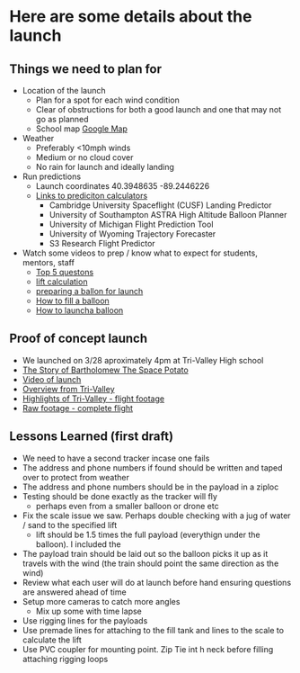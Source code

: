 # Here are some details about the launch

## Things we need to plan for

- Location of the launch
  - Plan for a spot for each wind condition
  - Clear of obstructions for both a good launch and one that may not go as planned
  - School map [Google Map](https://www.google.com/maps/@40.3948635,-89.2446226,1043m/data=!3m1!1e3)
- Weather
  - Preferably <10mph winds
  - Medium or no cloud cover
  - No rain for launch and ideally landing
- Run predictions
  - Launch coordinates 40.3948635 -89.2446226
  - [Links to prediciton calculators](https://www.overlookhorizon.com/how-to-launch-weather-balloons/flight-predictions/)
    - Cambridge University Spaceflight (CUSF) Landing Predictor
    - University of Southampton ASTRA High Altitude Balloon Planner
    - University of Michigan Flight Prediction Tool
    - University of Wyoming Trajectory Forecaster
    - S3 Research Flight Predictor
- Watch some videos to prep / know what to expect for students, mentors, staff
  - [Top 5 questons](https://www.overlookhorizon.com/top-5-questions-for-a-weather-balloon-engineer/)
  - [lift calculation](https://youtu.be/NxwlNnfKMHs)
  - [preparing a ballon for launch](https://youtu.be/6_06Q_eWta8)
  - [How to fill a balloon](https://youtu.be/5Z23L4QIgtQ)
  - [How to launcha balloon](https://youtu.be/x5NyTzCcn9E)

## Proof of concept launch

- We launched on 3/28 aproximately 4pm at Tri-Valley High school
- [The Story of Bartholomew The Space Potato](https://www.youtube.com/watch?v=lgF7glYxPEk&t=47s)
- [Video of launch](https://vimeo.com/693551736)
- [Overview from Tri-Valley](https://www.youtube.com/watch?v=9-vcuOU2RxY)
- [Highlights of Tri-Valley - flight footage](https://www.youtube.com/watch?v=hXOj18e2MYQ&t=10s)
- [Raw footage - complete flight](https://youtu.be/MibnktoN1XE)

## Lessons Learned (first draft)

- We need to have a second tracker incase one fails
- The address and phone numbers if found should be written and taped over to protect from weather
- The address and phone numbers should be in the payload in a ziploc
- Testing should be done exactly as the tracker will fly
  - perhaps even from a smaller balloon or drone etc
- Fix the scale issue we saw. Perhaps double checking with a jug of water / sand to the specified lift
  - lift should be 1.5 times the full payload (everythign under the balloon). I included the   
- The payload train should be laid out so the balloon picks it up as it travels with the wind (the train should point the same direction as the wind)
- Review what each user will do at launch before hand ensuring questions are answered ahead of time
- Setup more cameras to catch more angles
  - Mix up some with time lapse
- Use rigging lines for the payloads
- Use premade lines for attaching to the fill tank and lines to the scale to calculate the lift
- Use PVC coupler for mounting point. Zip Tie int h neck before filling attaching rigging loops





